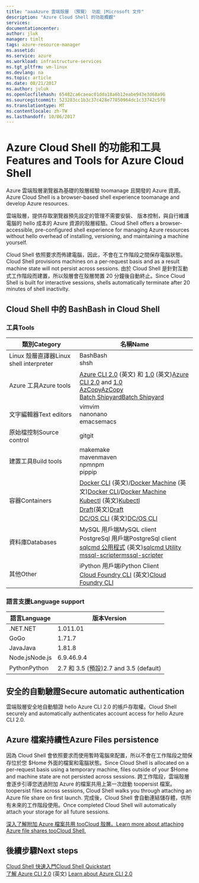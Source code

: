 ```yaml
---
title: "aaaAzure 雲端殼層 （預覽） 功能 |Microsoft 文件"
description: "Azure Cloud Shell 的功能概觀"
services: 
documentationcenter: 
author: jluk
manager: timlt
tags: azure-resource-manager
ms.assetid: 
ms.service: azure
ms.workload: infrastructure-services
ms.tgt_pltfrm: vm-linux
ms.devlang: na
ms.topic: article
ms.date: 08/21/2017
ms.author: juluk
ms.openlocfilehash: 65482ca6caeac01dda18a6b12eabe943e3d68a96
ms.sourcegitcommit: 523283cc1b3c37c428e77850964dc1c33742c5f0
ms.translationtype: MT
ms.contentlocale: zh-TW
ms.lasthandoff: 10/06/2017
---
```

# <a name="features-and-tools-for-azure-cloud-shell"></a><span data-ttu-id="db95d-103">Azure Cloud Shell 的功能和工具</span><span class="sxs-lookup"><span data-stu-id="db95d-103">Features and Tools for Azure Cloud Shell</span></span>
<span data-ttu-id="db95d-104">Azure 雲端殼層瀏覽器為基礎的殼層經驗 toomanage 且開發的 Azure 資源。</span><span class="sxs-lookup"><span data-stu-id="db95d-104">Azure Cloud Shell is a browser-based shell experience toomanage and develop Azure resources.</span></span>

<span data-ttu-id="db95d-105">雲端殼層，提供存取瀏覽器預先設定的管理不需要安裝、 版本控制，與自行維護電腦的 hello 成本的 Azure 資源的殼層經驗。</span><span class="sxs-lookup"><span data-stu-id="db95d-105">Cloud Shell offers a browser-accessible, pre-configured shell experience for managing Azure resources without hello overhead of installing, versioning, and maintaining a machine yourself.</span></span>

<span data-ttu-id="db95d-106">Cloud Shell 依照要求而佈建電腦，因此，不會在工作階段之間保存電腦狀態。</span><span class="sxs-lookup"><span data-stu-id="db95d-106">Cloud Shell provisions machines on a per-request basis and as a result machine state will not persist across sessions.</span></span> <span data-ttu-id="db95d-107">由於 Cloud Shell 是針對互動式工作階段而建置，所以殼層會在殼層閒置 20 分鐘後自動終止。</span><span class="sxs-lookup"><span data-stu-id="db95d-107">Since Cloud Shell is built for interactive sessions, shells automatically terminate after 20 minutes of shell inactivity.</span></span>

## <a name="bash-in-cloud-shell"></a><span data-ttu-id="db95d-108">Cloud Shell 中的 Bash</span><span class="sxs-lookup"><span data-stu-id="db95d-108">Bash in Cloud Shell</span></span>
### <a name="tools"></a><span data-ttu-id="db95d-109">工具</span><span class="sxs-lookup"><span data-stu-id="db95d-109">Tools</span></span>
|<span data-ttu-id="db95d-110">類別</span><span class="sxs-lookup"><span data-stu-id="db95d-110">Category</span></span>   |<span data-ttu-id="db95d-111">名稱</span><span class="sxs-lookup"><span data-stu-id="db95d-111">Name</span></span>   |
|---|---|
|<span data-ttu-id="db95d-112">Linux 殼層直譯器</span><span class="sxs-lookup"><span data-stu-id="db95d-112">Linux shell interpreter</span></span>|<span data-ttu-id="db95d-113">Bash</span><span class="sxs-lookup"><span data-stu-id="db95d-113">Bash</span></span><br> <span data-ttu-id="db95d-114">sh</span><span class="sxs-lookup"><span data-stu-id="db95d-114">sh</span></span>               |
|<span data-ttu-id="db95d-115">Azure 工具</span><span class="sxs-lookup"><span data-stu-id="db95d-115">Azure tools</span></span>            |<span data-ttu-id="db95d-116">[Azure CLI 2.0](https://github.com/Azure/azure-cli) \(英文\) 和 [1.0](https://github.com/Azure/azure-xplat-cli) \(英文\)</span><span class="sxs-lookup"><span data-stu-id="db95d-116">[Azure CLI 2.0](https://github.com/Azure/azure-cli) and [1.0](https://github.com/Azure/azure-xplat-cli)</span></span><br> [<span data-ttu-id="db95d-117">AzCopy</span><span class="sxs-lookup"><span data-stu-id="db95d-117">AzCopy</span></span>](https://docs.microsoft.com/azure/storage/storage-use-azcopy)<br> [<span data-ttu-id="db95d-118">Batch Shipyard</span><span class="sxs-lookup"><span data-stu-id="db95d-118">Batch Shipyard</span></span>](https://github.com/Azure/batch-shipyard)     |
|<span data-ttu-id="db95d-119">文字編輯器</span><span class="sxs-lookup"><span data-stu-id="db95d-119">Text editors</span></span>           |<span data-ttu-id="db95d-120">vim</span><span class="sxs-lookup"><span data-stu-id="db95d-120">vim</span></span><br> <span data-ttu-id="db95d-121">nano</span><span class="sxs-lookup"><span data-stu-id="db95d-121">nano</span></span><br> <span data-ttu-id="db95d-122">emacs</span><span class="sxs-lookup"><span data-stu-id="db95d-122">emacs</span></span>       |
|<span data-ttu-id="db95d-123">原始檔控制</span><span class="sxs-lookup"><span data-stu-id="db95d-123">Source control</span></span>         |<span data-ttu-id="db95d-124">git</span><span class="sxs-lookup"><span data-stu-id="db95d-124">git</span></span>                    |
|<span data-ttu-id="db95d-125">建置工具</span><span class="sxs-lookup"><span data-stu-id="db95d-125">Build tools</span></span>            |<span data-ttu-id="db95d-126">make</span><span class="sxs-lookup"><span data-stu-id="db95d-126">make</span></span><br> <span data-ttu-id="db95d-127">maven</span><span class="sxs-lookup"><span data-stu-id="db95d-127">maven</span></span><br> <span data-ttu-id="db95d-128">npm</span><span class="sxs-lookup"><span data-stu-id="db95d-128">npm</span></span><br> <span data-ttu-id="db95d-129">pip</span><span class="sxs-lookup"><span data-stu-id="db95d-129">pip</span></span>         |
|<span data-ttu-id="db95d-130">容器</span><span class="sxs-lookup"><span data-stu-id="db95d-130">Containers</span></span>             |<span data-ttu-id="db95d-131">[Docker CLI](https://github.com/docker/cli) \(英文\)/[Docker Machine](https://github.com/docker/machine) \(英文\)</span><span class="sxs-lookup"><span data-stu-id="db95d-131">[Docker CLI](https://github.com/docker/cli)/[Docker Machine](https://github.com/docker/machine)</span></span><br> <span data-ttu-id="db95d-132">[Kubectl](https://kubernetes.io/docs/user-guide/kubectl-overview/) \(英文\)</span><span class="sxs-lookup"><span data-stu-id="db95d-132">[Kubectl](https://kubernetes.io/docs/user-guide/kubectl-overview/)</span></span><br> <span data-ttu-id="db95d-133">[Draft](https://github.com/Azure/draft)(英文\)</span><span class="sxs-lookup"><span data-stu-id="db95d-133">[Draft](https://github.com/Azure/draft)</span></span><br> <span data-ttu-id="db95d-134">[DC/OS CLI](https://github.com/dcos/dcos-cli) \(英文\)</span><span class="sxs-lookup"><span data-stu-id="db95d-134">[DC/OS CLI](https://github.com/dcos/dcos-cli)</span></span>         |
|<span data-ttu-id="db95d-135">資料庫</span><span class="sxs-lookup"><span data-stu-id="db95d-135">Databases</span></span>              |<span data-ttu-id="db95d-136">MySQL 用戶端</span><span class="sxs-lookup"><span data-stu-id="db95d-136">MySQL client</span></span><br> <span data-ttu-id="db95d-137">PostgreSql 用戶端</span><span class="sxs-lookup"><span data-stu-id="db95d-137">PostgreSql client</span></span><br> <span data-ttu-id="db95d-138">[sqlcmd 公用程式](https://docs.microsoft.com/sql/tools/sqlcmd-utility) \(英文\)</span><span class="sxs-lookup"><span data-stu-id="db95d-138">[sqlcmd Utility](https://docs.microsoft.com/sql/tools/sqlcmd-utility)</span></span><br> [<span data-ttu-id="db95d-139">mssql-scripter</span><span class="sxs-lookup"><span data-stu-id="db95d-139">mssql-scripter</span></span>](https://github.com/Microsoft/sql-xplat-cli) |
|<span data-ttu-id="db95d-140">其他</span><span class="sxs-lookup"><span data-stu-id="db95d-140">Other</span></span>                  |<span data-ttu-id="db95d-141">iPython 用戶端</span><span class="sxs-lookup"><span data-stu-id="db95d-141">iPython Client</span></span><br> <span data-ttu-id="db95d-142">[Cloud Foundry CLI](https://github.com/cloudfoundry/cli) \(英文\)</span><span class="sxs-lookup"><span data-stu-id="db95d-142">[Cloud Foundry CLI](https://github.com/cloudfoundry/cli)</span></span><br> |

### <a name="language-support"></a><span data-ttu-id="db95d-143">語言支援</span><span class="sxs-lookup"><span data-stu-id="db95d-143">Language support</span></span>
|<span data-ttu-id="db95d-144">語言</span><span class="sxs-lookup"><span data-stu-id="db95d-144">Language</span></span>   |<span data-ttu-id="db95d-145">版本</span><span class="sxs-lookup"><span data-stu-id="db95d-145">Version</span></span>   |
|---|---|
|<span data-ttu-id="db95d-146">.NET</span><span class="sxs-lookup"><span data-stu-id="db95d-146">.NET</span></span>       |<span data-ttu-id="db95d-147">1.01</span><span class="sxs-lookup"><span data-stu-id="db95d-147">1.01</span></span>       |
|<span data-ttu-id="db95d-148">Go</span><span class="sxs-lookup"><span data-stu-id="db95d-148">Go</span></span>         |<span data-ttu-id="db95d-149">1.7</span><span class="sxs-lookup"><span data-stu-id="db95d-149">1.7</span></span>        |
|<span data-ttu-id="db95d-150">Java</span><span class="sxs-lookup"><span data-stu-id="db95d-150">Java</span></span>       |<span data-ttu-id="db95d-151">1.8</span><span class="sxs-lookup"><span data-stu-id="db95d-151">1.8</span></span>        |
|<span data-ttu-id="db95d-152">Node.js</span><span class="sxs-lookup"><span data-stu-id="db95d-152">Node.js</span></span>    |<span data-ttu-id="db95d-153">6.9.4</span><span class="sxs-lookup"><span data-stu-id="db95d-153">6.9.4</span></span>      |
|<span data-ttu-id="db95d-154">Python</span><span class="sxs-lookup"><span data-stu-id="db95d-154">Python</span></span>     |<span data-ttu-id="db95d-155">2.7 和 3.5 (預設)</span><span class="sxs-lookup"><span data-stu-id="db95d-155">2.7 and 3.5 (default)</span></span>|

## <a name="secure-automatic-authentication"></a><span data-ttu-id="db95d-156">安全的自動驗證</span><span class="sxs-lookup"><span data-stu-id="db95d-156">Secure automatic authentication</span></span>
<span data-ttu-id="db95d-157">雲端殼層安全地自動驗證 hello Azure CLI 2.0 的帳戶存取權。</span><span class="sxs-lookup"><span data-stu-id="db95d-157">Cloud Shell securely and automatically authenticates account access for hello Azure CLI 2.0.</span></span>

## <a name="azure-files-persistence"></a><span data-ttu-id="db95d-158">Azure 檔案持續性</span><span class="sxs-lookup"><span data-stu-id="db95d-158">Azure Files persistence</span></span>
<span data-ttu-id="db95d-159">因為 Cloud Shell 會依照要求而使用暫時電腦來配置，所以不會在工作階段之間保存位於您 $Home 外面的檔案和電腦狀態。</span><span class="sxs-lookup"><span data-stu-id="db95d-159">Since Cloud Shell is allocated on a per-request basis using a temporary machine, files outside of your $Home and machine state are not persisted across sessions.</span></span>
<span data-ttu-id="db95d-160">跨工作階段，雲端殼層會逐步引導您透過附加 Azure 的檔案共用上第一次啟動 toopersist 檔案。</span><span class="sxs-lookup"><span data-stu-id="db95d-160">toopersist files across sessions, Cloud Shell walks you through attaching an Azure file share on first launch.</span></span>
<span data-ttu-id="db95d-161">完成後，Cloud Shell 會自動連結儲存體，供所有未來的工作階段使用。</span><span class="sxs-lookup"><span data-stu-id="db95d-161">Once completed Cloud Shell will automatically attach your storage for all future sessions.</span></span>

[<span data-ttu-id="db95d-162">深入了解附加 Azure 檔案共用 tooCloud 殼層。</span><span class="sxs-lookup"><span data-stu-id="db95d-162">Learn more about attaching Azure file shares tooCloud Shell.</span></span>](persisting-shell-storage.md)

## <a name="next-steps"></a><span data-ttu-id="db95d-163">後續步驟</span><span class="sxs-lookup"><span data-stu-id="db95d-163">Next steps</span></span>
[<span data-ttu-id="db95d-164">Cloud Shell 快速入門</span><span class="sxs-lookup"><span data-stu-id="db95d-164">Cloud Shell Quickstart</span></span>](quickstart.md) <br><span data-ttu-id="db95d-165">
[了解 Azure CLI 2.0](https://docs.microsoft.com/cli/azure/) \(英文\)</span><span class="sxs-lookup"><span data-stu-id="db95d-165">
[Learn about Azure CLI 2.0](https://docs.microsoft.com/cli/azure/)</span></span> <br>